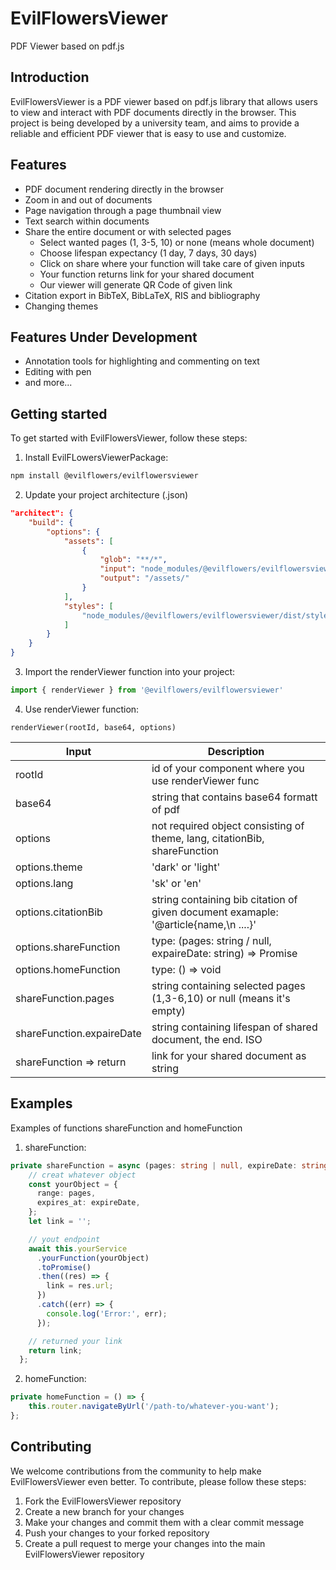 # EvilFlowersViewer

PDF Viewer based on pdf.js

## Introduction

EvilFlowersViewer is a PDF viewer based on pdf.js library that allows users to view and interact with PDF documents
directly in the browser. This project is being developed by a university team, and aims to provide a reliable and
efficient PDF viewer that is easy to use and customize.

## Features

- PDF document rendering directly in the browser
- Zoom in and out of documents
- Page navigation through a page thumbnail view
- Text search within documents
- Share the entire document or with selected pages
  - Select wanted pages (1, 3-5, 10) or none (means whole document)
  - Choose lifespan expectancy (1 day, 7 days, 30 days)
  - Click on share where your function will take care of given inputs
  - Your function returns link for your shared document
  - Our viewer will generate QR Code of given link
- Citation export in BibTeX, BibLaTeX, RIS and bibliography
- Changing themes

## Features Under Development

- Annotation tools for highlighting and commenting on text
- Editing with pen
- and more...

## Getting started

To get started with EvilFlowersViewer, follow these steps:

1. Install EvilFLowersViewerPackage:

```bash
npm install @evilflowers/evilflowersviewer
```

2. Update your project architecture (.json)

```json
"architect": {
    "build": {
        "options": {
            "assets": [
                {
                    "glob": "**/*",
                    "input": "node_modules/@evilflowers/evilflowersviewer/dist/assets/",
                    "output": "/assets/"
                }
            ],
            "styles": [
                "node_modules/@evilflowers/evilflowersviewer/dist/styles.css"
            ]
        }
    }
}
```

3. Import the renderViewer function into your project:

```ts
import { renderViewer } from '@evilflowers/evilflowersviewer'
```

4. Use renderViewer function:

```tsx
renderViewer(rootId, base64, options)
```

| Input                     | Description                                                                         |
| ------------------------- | ----------------------------------------------------------------------------------- |
| rootId                    | id of your component where you use renderViewer func                                |
| base64                    | string that contains base64 formatt of pdf                                          |
| options                   | not required object consisting of theme, lang, citationBib, shareFunction           |
| options.theme             | 'dark' or 'light'                                                                   |
| options.lang              | 'sk' or 'en'                                                                        |
| options.citationBib       | string containing bib citation of given document examaple: '@article{name,\n ....}' |
| options.shareFunction     | type: (pages: string / null, expaireDate: string) => Promise<string>                |
| options.homeFunction      | type: () => void                                                                    |
| shareFunction.pages       | string containing selected pages (1,3-6,10) or null (means it's empty)              |
| shareFunction.expaireDate | string containing lifespan of shared document, the end. ISO                         |
| shareFunction => return   | link for your shared document as string                                             |

## Examples

Examples of functions shareFunction and homeFunction

1. shareFunction:

```ts
private shareFunction = async (pages: string | null, expireDate: string) => {
    // creat whatever object
    const yourObject = {
      range: pages,
      expires_at: expireDate,
    };
    let link = '';

    // yout endpoint
    await this.yourService
      .yourFunction(yourObject)
      .toPromise()
      .then((res) => {
        link = res.url;
      })
      .catch((err) => {
        console.log('Error:', err);
      });

    // returned your link
    return link;
  };
```

2. homeFunction:

```ts
private homeFunction = () => {
    this.router.navigateByUrl('/path-to/whatever-you-want');
};
```

## Contributing

We welcome contributions from the community to help make EvilFlowersViewer even better. To contribute, please follow
these steps:

1. Fork the EvilFlowersViewer repository
2. Create a new branch for your changes
3. Make your changes and commit them with a clear commit message
4. Push your changes to your forked repository
5. Create a pull request to merge your changes into the main EvilFlowersViewer repository
